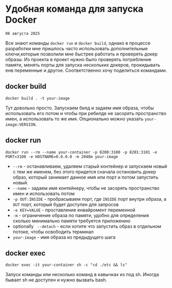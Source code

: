 <!--
{
  "draft": false,
  "tags": ["Программирование"]
}
-->

# Удобная команда для запуска Docker

```blogEnginePageDate
06 августа 2025
```

Все знают команды `docker run` и `docker build`, однако в процессе разработки мне пришлось часто использовать
дополнительные ключи,которые позволили мне быстрее работать и проверять докер образы. Из проекта в проект нужно было
проверять потребление памяти, менять порты для запуска нескольких докеров, прокидывать енв переменные и другое.
Соответственно хочу поделиться командами.

## docker build

```
docker build . -t your-image
```

Тут довольно просто. Запускаем билд и задаем имя образа, чтобы использовать его потом и чтобы при ребилде не засорять
пространство имен, а использовать то же имя. Опционально можно указать `your-image:VERSION`.

## docker run

```
docker run --rm --name your-container -p 8200:3100 -p 8201:3101 -e PORT=3100 -e HOSTNAME=0.0.0.0 -m 2048m your-image
```

* `--rm` - останавливаем, удаляем старый контейнер и запускаем новый с тем же именем, без этого придется сначала
  остановить докер образ, который занимает данное имя или порт и потом запустить новый.
* `--name` - задаем имя контейнеру, чтобы не засорять пространство имен и использовать потом
* `-p OUT:INSIDE` - пробрасываем порт, где `INSIDE` порт внутри образа, а `OUT` порт, который будет доступен для
  запросов
* `-e KEY=VALUE` - проставление енвайромент переменной
* `-m` - ограничение образа по памяти, удобно для определения сколько минимально памяти требуется приложению
* optionally ` --detach` - если хотите что запустить образ в отдельном потоке, чтобы освободить терминал
* `your-image` - имя образа из предыдущего шага

## docker exec

```
docker exec -it your-container sh -c "cd ./etc && ls"
```

Запуск команды или несколько команд в кавычках из под sh. Иногда бывает sh не доступен и нужно вызвать bash.

